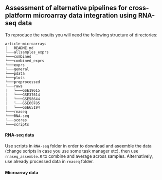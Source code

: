 ## Assessment of alternative pipelines for cross-platform microarray data integration using RNA-seq data

To reproduce the results you will need the following structure of directories:

```
article-microarrays
│   README.md
└───allsamples_exprs
└───combined
└───combined_exprs
└───exprs
└───general
└───pdata
└───plots
└───preprocessed
└───raws
|   └───GSE19615
|   └───GSE37614
|   └───GSE58644
|   └───GSE60785
|   └───GSE65194
└───rnaseq
└───RNA-seq
└───scores
└───scripts
```

#### RNA-seq data

Use scripts in `RNA-seq` folder in order to download and aseemble the data (change scripts in case you use some task manager etc), then use `rnaseq_assemble.R` to combine and average across samples. Alternatively, use already processed data in  `rnaseq` folder.

#### Microarray data

